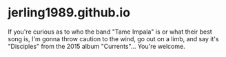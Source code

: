 # jerling1989.github.io
If you're curious as to who the band "Tame Impala" is or what their best song is, I'm gonna throw caution to the wind, go out on a limb, and say it's "Disciples" from the 2015 album "Currents"... You're welcome.
